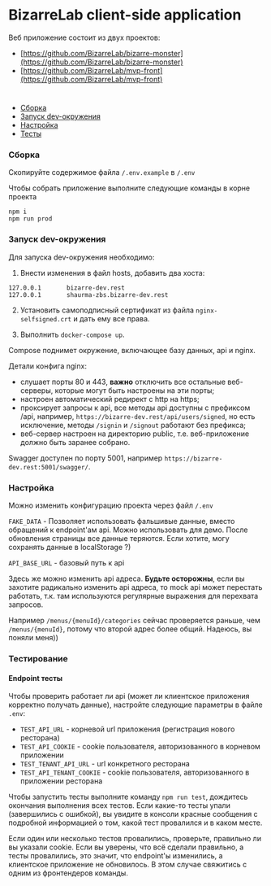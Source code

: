 # BizarreLab client-side application

Веб приложение состоит из двух проектов:
* [https://github.com/BizarreLab/bizarre-monster](https://github.com/BizarreLab/bizarre-monster)
* [https://github.com/BizarreLab/mvp-front](https://github.com/BizarreLab/mvp-front)

# 
 * [Сборка](#build)
 * [Запуск dev-окружения](#dev-config)
 * [Настройка](#config)
 * [Тесты](#tests)

### <a name="build"></a> Сборка
Скопируйте содержимое файла `/.env.example` в `/.env`

Чтобы собрать приложение выполните следующие команды в корне проекта
```
npm i
npm run prod
```

### <a name="dev-config"></a> Запуск dev-окружения

Для запуска dev-окружения необходимо:

1. Внести изменения в файл hosts, добавить два хоста:
```
127.0.0.1       bizarre-dev.rest
127.0.0.1       shaurma-zbs.bizarre-dev.rest
```

2. Установить самоподписный сертификат из файла `nginx-selfsigned.crt` и дать ему все права.

3. Выполнить `docker-compose up`.

Compose поднимет окружение, включающее базу данных, api и nginx. 

Детали конфига nginx:
- слушает порты 80 и 443, <b>важно</b> отключить все остальные веб-серверы, которые могут быть настроены на эти порты;
- настроен автоматический редирект с http на https;
- проксирует запросы к api, все методы api доступны с префиксом /api, например, `https://bizarre-dev.rest/api/users/signed`, но есть исключение, методы `/signin` и `/signout` работают без префикса;
- веб-сервер настроен на директорию public, т.е. веб-приложение должно быть заранее собрано.

Swagger доступен по порту 5001, например `https://bizarre-dev.rest:5001/swagger/`.

### <a name="config"></a> Настройка
Можно изменить конфигурацию проекта через файл `/.env`

`FAKE_DATA` - Позволяет использовать фальшивые данные, вместо обращений к endpoint'ам api. Можно использовать для демо. После обновления страницы все данные теряются. Если хотите, могу сохранять данные в localStorage ?)

`API_BASE_URL` - базовый путь к api

Здесь же можно изменить api адреса. 
<b>Будьте осторожны</b>, если вы захотите радикально изменить api адреса, то mock api может перестать работать, т.к. там используются регулярные выражения для перехвата запросов.

Например `/menus/{menuId}/categories` сейчас проверяется раньше, чем `/menus/{menuId}`, потому что второй адрес более общий. Надеюсь, вы поняли меня))


### <a name="tests"></a> Тестирование
#### <a name="tests-endpoint"></a> Endpoint тесты
Чтобы проверить работает ли api (может ли клиентское приложения корректно получать данные), настройте следующие параметры в файле `.env`:
 * `TEST_API_URL` - корневой url приложения (регистрация нового ресторана) 
 * `TEST_API_COOKIE` - cookie  пользователя, авторизованного в корневом приложении
 * `TEST_TENANT_API_URL` - url конкретного ресторана 
 * `TEST_API_TENANT_COOKIE` - cookie  пользователя, авторизованного в приложении ресторана
 
 Чтобы запустить тесты выполните команду `npm run test`, дождитесь окончания выполнения всех тестов. 
 Если какие-то тесты упали (завершились с ошибкой), вы увидите в консоли красные сообщения с подробной информацией о том, какой тест провалился и в каком месте.
 
 Если один или несколько тестов провалились, проверьте, правильно ли вы указали cookie. 
 Если вы уверены, что всё сделали правильно, а тесты провалились, это значит, что endpoint'ы изменились, а клиентское приложение не обновилось. В этом случае свяжитись с одним из фронтендеров команды.
